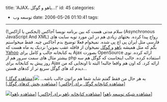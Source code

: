 title: 'AJAX، یاهو و گوگل…!'
id: 45
categories:
  - توسعه وب
date: 2006-05-26 01:10:41
tags:
---

سلام
مدتی هست که بین برنامه نویسا آجاکس (ایجکس یا آژاکس!) (Asynchronous JavaScript And XML) رواج پیدا کرده. بحثهای زیادی هم در این مورد تویه سایت های فارسی مثل ایران پی اچ پی شده. نمیخوام فعلا توضیج بدم آجاکس چیه.
فقط میخواستم بگم که مثل همیشه [یاهو](http://www.yahoo.com) و[ گوگل](http://www.google.com) نمیخوان از قافله عقب بمونن! نزدیک یه ماه هست که [Yahoo](http://www.yahoo.com) یه کتابخانه جالب و کامل برای Ajax بصورت OpenSource ارائه کرده. توی بیشتر مثال های سمت سرور هم از php استفاده کرده.
جالب اینجاست که گوگل هم سه روز پیش یه کتابخانه برای Ajax ارائه کرد. که اون هم واقعا جالبه! البته تا اونجایی که من دیدم کد های گوگل سریع تر از کدهای  هستن...

به هر حال من فقط گفتم شاید شما هم براتون جالب باشه...
[![](http://www.google.com/images/art.gif)](http://code.google.com)[[مشاهده گوگل]](http://www.google.com)
[ [مشاهده کتابخانه گوگل برای آجاکس]](http://code.google.com/webtoolkit/)
[[مشاهده بخش کدهای گوگل]](http://code.google.com)

[
<a target="_blank" href="http://developer.yahoo.com">![](http://us.i1.yimg.com/us.yimg.com/i/ww/beta/y3.gif)](http://code.google.com)[[مشاهده یاهو]](http://www.yahoo.com)
[ [مشاهده کتابخانه یاهو برای آجاکس]](http://developer.yahoo.com/yui/index.html)
[ [مشاهده شبکه توسعه یاهو]](http://developer.yahoo.com)